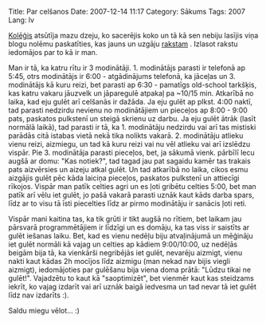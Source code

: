 Title: Par celšanos
Date: 2007-12-14 11:17
Category: Sākums
Tags: 2007
Lang: lv

[Kolēģis][1]  atsūtīja mazu dzeju, ko sacerējis koko un tā kā sen nebiju lasījis viņa blogu nolēmu paskatīties, kas jauns un uzgāju [rakstam][2] . Izlasot rakstu iedomājos par to kā ir man.

Man ir tā, ka katru rītu ir 3 modinātāji. 1. modinātājs parasti ir telefonā ap 5:45, otrs modinātājs ir 6:00 - atgādinājums telefonā, ka jāceļas un 3. modinātājs kā kuru reizi, bet parasti ap 6:30 - pamatīgs old-school tarkšķis, kas katru vakaru jāuzvelk un jāparegulē atpakaļ pa ~10/15 min. Atkarībā no laika, kad eju gulēt arī celšanās ir dažāda. Ja eju gulēt ap plkst. 4:00 naktī, tad parasti nedzirdu nevienu no modinātājiem un pieceļos ap 8:00 - 9:00 pats, paskatos pulkstenī un steigā skrienu uz darbu. Ja eju gulēt ātrāk (lasīt normālā laikā), tad parasti ir tā, ka 1. modinātāju nedzirdu vai arī tas mistiski parādās citā istabas vietā nekā tika nolikts vakarā. 2. modinātāju atlieku vienu reizi, aizmiegu, un tad kā kuru reizi vai nu vēl atlieku vai arī izslēdzu vispār. Pie 3. modinātāja parasti pieceļos, bet, ja sākumā vienk. pārbīlī lecu augšā ar domu: "Kas notiek?", tad tagad jau pat sagaidu kamēr tas trakais pats aizvērsies un aizeju atkal gulēt. Un tad atkarībā no laika, cikos esmu aizgājis gulēt pēc kāda laiciņa pieceļos, paskatos pulkstenī un attiecīgi rīkojos. Vispār man patīk celties agri un es ļoti gribētu celties 5:00, bet man patīk arī vēlu iet gulēt, jo pašā vakarā parasti uznāk kaut kāds darba spars, līdz ar to visu tā īsti piecelties līdz ar pirmo modinātāju ir sanācis ļoti reti.

Vispār mani kaitina tas, ka tik grūti ir tikt augšā no rītiem, bet laikam jau pārsvarā programmētājiem ir līdzīgi un es domāju, ka tas viss ir saistīts ar gulēt iešanas laiku. Bet, kad es vienu nedēļu biju atvaļinājumā un mēģināju iet gulēt normāli kā vajag un celties ap kādiem 9:00/10:00, uz nedēļās beigām bija tā, ka vienkārši negribējās iet gulēt, nevarēju aizmigt, vienu nakti kaut kādas 2h mocījos līdz aizmigu (man nekad nav bijis viegli aizmigt), iedomājoties par gulēšanu bija viena doma prātā: "Lūdzu tikai ne gulēt!". Vajadzētu to kaut kā "saoptimizēt", bet vienmēr kaut kas steidzams iekrīt, ko vajag izdarīt vai arī uznāk baigā iedvesma un tad nevar tā iet gulēt līdz nav izdarīts :).

Saldu miegu vēlot... :)

  [1]: http://www.artisare.lv/
  [2]: http://nobody.lv/?s=dzive&amp;r=935
